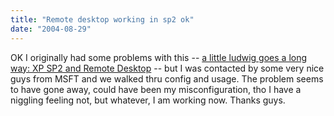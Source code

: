 ```yaml
---
title: "Remote desktop working in sp2 ok"
date: "2004-08-29"
---
```


OK I originally had some problems with this -- [a little ludwig goes a long way: XP SP2 and Remote Desktop](http://www.theludwigs.com/archives/001573.html "a little ludwig goes a long way: XP SP2 and Remote Desktop") -- but I was contacted by some very nice guys from MSFT and we walked thru config and usage. The problem seems to have gone away, could have been my misconfiguration, tho I have a niggling feeling not, but whatever, I am working now. Thanks guys.
